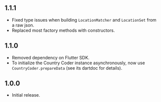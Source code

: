 ## 1.1.1

* Fixed type issues when building `LocationMatcher` and `LocationSet` from a raw json.
* Replaced most factory methods with constructors.

## 1.1.0

* Removed dependency on Flutter SDK.
* To initialize the Country Coder instance asynchronously, now use `CountryCoder.prepareData`
  (see its dartdoc for details).

## 1.0.0

* Initial release.
